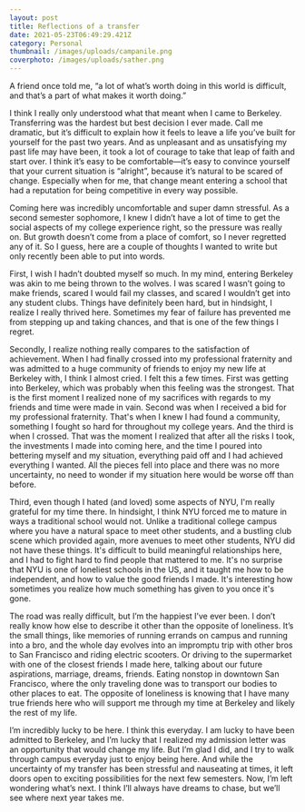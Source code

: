 ```yaml
---
layout: post
title: Reflections of a transfer
date: 2021-05-23T06:49:29.421Z
category: Personal
thumbnail: /images/uploads/campanile.png
coverphoto: /images/uploads/sather.png
---
```

A friend once told me, “a lot of what’s worth doing in this world is difficult, and that’s a part of what makes it worth doing.” 

I think I really only understood what that meant when I came to Berkeley. Transferring was the hardest but best decision I ever made. Call me dramatic, but it’s difficult to explain how it feels to leave a life you’ve built for yourself for the past two years. And as unpleasant and as unsatisfying my past life may have been, it took a lot of courage to take that leap of faith and start over. I think it’s easy to be comfortable—it’s easy to convince yourself that your current situation is “alright”, because it’s natural to be scared of change. Especially when for me, that change meant entering a school that had a reputation for being competitive in every way possible.

Coming here was incredibly uncomfortable and super damn stressful. As a second semester sophomore, I knew I didn’t have a lot of time to get the social aspects of my college experience right, so the pressure was really on. But growth doesn’t come from a place of comfort, so I never regretted any of it. So I guess, here are a couple of thoughts I wanted to write but only recently been able to put into words.

First, I wish I hadn’t doubted myself so much. In my mind, entering Berkeley was akin to me being thrown to the wolves. I was scared I wasn’t going to make friends, scared I would fail my classes, and scared I wouldn’t get into any student clubs. Things have definitely been hard, but in hindsight, I realize I really thrived here. Sometimes my fear of failure has prevented me from stepping up and taking chances, and that is one of the few things I regret. 

Secondly, I realize nothing really compares to the satisfaction of achievement. When I had finally crossed into my professional fraternity and was admitted to a huge community of friends to enjoy my new life at Berkeley with, I think I almost cried. I felt this a few times. First was getting into Berkeley, which was probably when this feeling was the strongest. That is the first moment I realized none of my sacrifices with regards to my friends and time were made in vain. Second was when I received a bid for my professional fraternity. That's when I knew I had found a community, something I fought so hard for throughout my college years. And the third is when I crossed. That was the moment I realized that after all the risks I took, the investments I made into coming here, and the time I poured into bettering myself and my situation, everything paid off and I had achieved everything I wanted. All the pieces fell into place and there was no more uncertainty, no need to wonder if my situation here would be worse off than before. 

Third, even though I hated (and loved) some aspects of NYU, I'm really grateful for my time there. In hindsight, I think NYU forced me to mature in ways a traditional school would not. Unlike a traditional college campus where you have a natural space to meet other students, and a bustling club scene which provided again, more avenues to meet other students, NYU did not have these things. It's difficult to build meaningful relationships here, and I had to fight hard to find people that mattered to me. It's no surprise that NYU is one of loneliest schools in the US, and it taught me how to be independent, and how to value the good friends I made. It's interesting how sometimes you realize how much something has given to you once it's gone.

The road was really difficult, but I’m the happiest I’ve ever been. I don’t really know how else to describe it other than the opposite of loneliness. It’s the small things, like memories of running errands on campus and running into a bro, and the whole day evolves into an impromptu trip with other bros to San Francisco and riding electric scooters. Or driving to the supermarket with one of the closest friends I made here, talking about our future aspirations, marriage, dreams, friends. Eating nonstop in downtown San Francisco, where the only traveling done was to transport our bodies to other places to eat. The opposite of loneliness is knowing that I have many true friends here who will support me through my time at Berkeley and likely the rest of my life. 

I’m incredibly lucky to be here. I think this everyday. I am lucky to have been admitted to Berkeley, and I’m lucky that I realized my admission letter was an opportunity that would change my life. But I’m glad I did, and I try to walk through campus everyday just to enjoy being here. And while the uncertainty of my transfer has been stressful and nauseating at times, it left doors open to exciting possibilities for the next few semesters. Now, I’m left wondering what’s next. I think I’ll always have dreams to chase, but we’ll see where next year takes me.